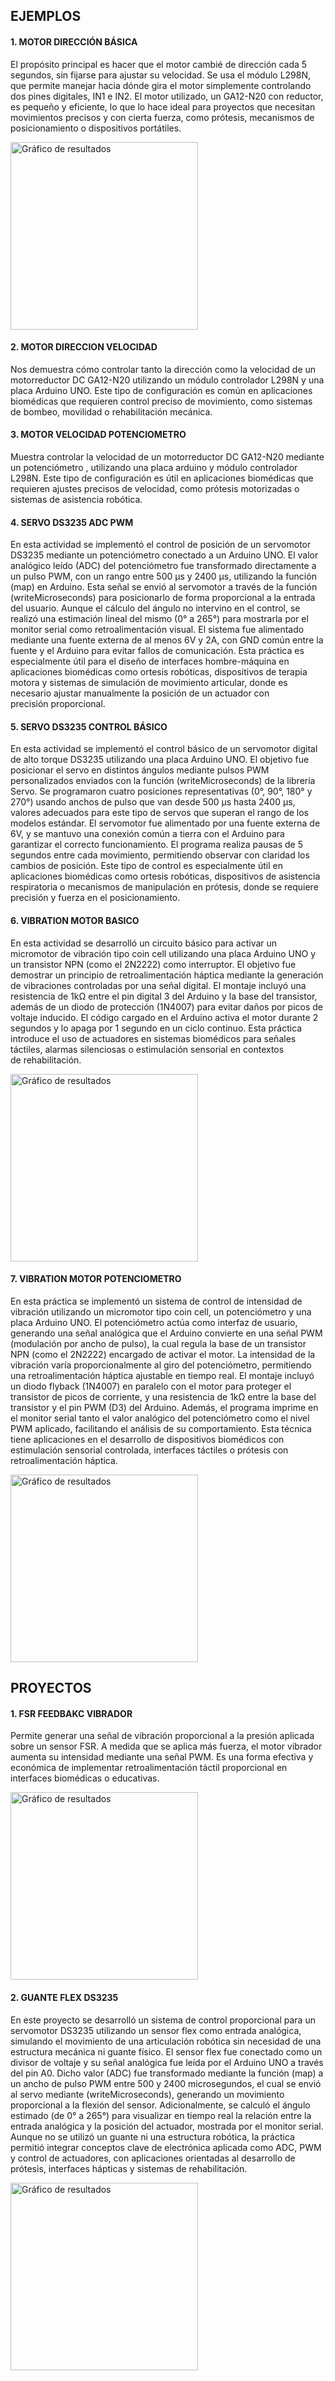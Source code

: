 ## EJEMPLOS

#### 1. MOTOR DIRECCIÓN BÁSICA

El propósito principal es hacer que el motor cambié de dirección cada 5 segundos, sin fijarse para ajustar su velocidad. Se usa el módulo L298N, que permite manejar hacia dónde gira el motor simplemente controlando dos pines digitales, IN1 e IN2. El motor utilizado, un GA12-N20 con reductor, es pequeño y eficiente, lo que lo hace ideal para proyectos que necesitan movimientos precisos y con cierta fuerza, como prótesis, mecanismos de posicionamiento o dispositivos portátiles.

<img src="/multimedia/motor_direccion_basica.jpg" alt="Gráfico de resultados" width="300">


#### 2. MOTOR DIRECCION VELOCIDAD

Nos demuestra cómo controlar tanto la dirección como la velocidad de un motorreductor DC GA12-N20 utilizando un módulo controlador L298N y una placa Arduino UNO. Este tipo de configuración es común en aplicaciones biomédicas que requieren control preciso de movimiento, como sistemas de bombeo, movilidad o rehabilitación mecánica.

#### 3. MOTOR VELOCIDAD POTENCIOMETRO

Muestra controlar la velocidad de un motorreductor DC GA12-N20 mediante un potenciómetro , utilizando una placa arduino y módulo controlador L298N. Este tipo de configuración es útil en aplicaciones biomédicas que requieren ajustes precisos de velocidad, como prótesis motorizadas o sistemas de asistencia robótica.


#### 4. SERVO DS3235 ADC PWM

En esta actividad se implementó el control de posición de un servomotor DS3235 mediante un potenciómetro conectado a un Arduino UNO. El valor analógico leído (ADC) del potenciómetro fue transformado directamente a un pulso PWM, con un rango entre 500 µs y 2400 µs, utilizando la función (map) en Arduino. Esta señal se envió al servomotor a través de la función (writeMicroseconds) para posicionarlo de forma proporcional a la entrada del usuario. Aunque el cálculo del ángulo no intervino en el control, se realizó una estimación lineal del mismo (0° a 265°) para mostrarla por el monitor serial como retroalimentación visual. El sistema fue alimentado mediante una fuente externa de al menos 6V y 2A, con GND común entre la fuente y el Arduino para evitar fallos de comunicación. Esta práctica es especialmente útil para el diseño de interfaces hombre-máquina en aplicaciones biomédicas como ortesis robóticas, dispositivos de terapia motora y sistemas de simulación de movimiento articular, donde es necesario ajustar manualmente la posición de un actuador con precisión proporcional.


#### 5. SERVO DS3235 CONTROL BÁSICO

En esta actividad se implementó el control básico de un servomotor digital de alto torque DS3235 utilizando una placa Arduino UNO. El objetivo fue posicionar el servo en distintos ángulos mediante pulsos PWM personalizados enviados con la función (writeMicroseconds) de la librería Servo. Se programaron cuatro posiciones representativas (0°, 90°, 180° y 270°) usando anchos de pulso que van desde 500 µs hasta 2400 µs, valores adecuados para este tipo de servos que superan el rango de los modelos estándar. El servomotor fue alimentado por una fuente externa de 6V, y se mantuvo una conexión común a tierra con el Arduino para garantizar el correcto funcionamiento. El programa realiza pausas de 5 segundos entre cada movimiento, permitiendo observar con claridad los cambios de posición. Este tipo de control es especialmente útil en aplicaciones biomédicas como ortesis robóticas, dispositivos de asistencia respiratoria o mecanismos de manipulación en prótesis, donde se requiere precisión y fuerza en el posicionamiento.



#### 6. VIBRATION MOTOR BASICO


En esta actividad se desarrolló un circuito básico para activar un micromotor de vibración tipo coin cell utilizando una placa Arduino UNO y un transistor NPN (como el 2N2222) como interruptor. El objetivo fue demostrar un principio de retroalimentación háptica mediante la generación de vibraciones controladas por una señal digital. El montaje incluyó una resistencia de 1kΩ entre el pin digital 3 del Arduino y la base del transistor, además de un diodo de protección (1N4007) para evitar daños por picos de voltaje inducido. El código cargado en el Arduino activa el motor durante 2 segundos y lo apaga por 1 segundo en un ciclo continuo. Esta práctica introduce el uso de actuadores en sistemas biomédicos para señales táctiles, alarmas silenciosas o estimulación sensorial en contextos de rehabilitación.

<img src="/multimedia/servo_basico.jpg" alt="Gráfico de resultados" width="300">

#### 7. VIBRATION MOTOR POTENCIOMETRO

En esta práctica se implementó un sistema de control de intensidad de vibración utilizando un micromotor tipo coin cell, un potenciómetro y una placa Arduino UNO. El potenciómetro actúa como interfaz de usuario, generando una señal analógica que el Arduino convierte en una señal PWM (modulación por ancho de pulso), la cual regula la base de un transistor NPN (como el 2N2222) encargado de activar el motor. La intensidad de la vibración varía proporcionalmente al giro del potenciómetro, permitiendo una retroalimentación háptica ajustable en tiempo real. El montaje incluyó un diodo flyback (1N4007) en paralelo con el motor para proteger el transistor de picos de corriente, y una resistencia de 1kΩ entre la base del transistor y el pin PWM (D3) del Arduino. Además, el programa imprime en el monitor serial tanto el valor analógico del potenciómetro como el nivel PWM aplicado, facilitando el análisis de su comportamiento. Esta técnica tiene aplicaciones en el desarrollo de dispositivos biomédicos con estimulación sensorial controlada, interfaces táctiles o prótesis con retroalimentación háptica.

<img src="/multimedia/servo_potenciometro.jpg" alt="Gráfico de resultados" width="300">

## PROYECTOS

#### 1. FSR FEEDBAKC VIBRADOR

Permite generar una señal de vibración proporcional a la presión aplicada sobre un sensor FSR. A medida que se aplica más fuerza, el motor vibrador aumenta su intensidad mediante una señal PWM. Es una forma efectiva y económica de implementar retroalimentación táctil proporcional en interfaces biomédicas o educativas.

<img src="/multimedia/fsr_vibrador.jpg" alt="Gráfico de resultados" width="300">

#### 2. GUANTE FLEX DS3235


En este proyecto se desarrolló un sistema de control proporcional para un servomotor DS3235 utilizando un sensor flex como entrada analógica, simulando el movimiento de una articulación robótica sin necesidad de una estructura mecánica ni guante físico. El sensor flex fue conectado como un divisor de voltaje y su señal analógica fue leída por el Arduino UNO a través del pin A0. Dicho valor (ADC) fue transformado mediante la función (map) a un ancho de pulso PWM entre 500 y 2400 microsegundos, el cual se envió al servo mediante (writeMicroseconds), generando un movimiento proporcional a la flexión del sensor. Adicionalmente, se calculó el ángulo estimado (de 0° a 265°) para visualizar en tiempo real la relación entre la entrada analógica y la posición del actuador, mostrada por el monitor serial. Aunque no se utilizó un guante ni una estructura robótica, la práctica permitió integrar conceptos clave de electrónica aplicada como ADC, PWM y control de actuadores, con aplicaciones orientadas al desarrollo de prótesis, interfaces hápticas y sistemas de rehabilitación.

<img src="/multimedia/flex_proyecto.jpg" alt="Gráfico de resultados" width="300">

